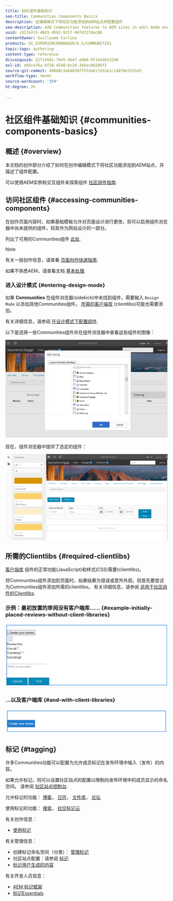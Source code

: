 ```yaml
---
title: 社区组件基础知识
seo-title: Communities Components Basics
description: 在编辑模式下将社区功能添加到AEM站点并配置组件
seo-description: Add Communities features to AEM sites in edit mode and configure components
uuid: c017a7c5-40d1-4592-9317-96fd727dac86
contentOwner: Guillaume Carlino
products: SG_EXPERIENCEMANAGER/6.5/COMMUNITIES
topic-tags: authoring
content-type: reference
discoiquuid: 21714581-7645-4b47-a9b0-9f1424013240
exl-id: eb5ce76a-bf28-4540-bc2d-3b5ecb8286f2
source-git-commit: 49688c1e64038ff5fde617e52e1c14878e3191e5
workflow-type: tm+mt
source-wordcount: '359'
ht-degree: 2%

---
```


# 社区组件基础知识 {#communities-components-basics}

## 概述 {#overview}

本文档的创作部分介绍了如何在创作编辑模式下将社区功能添加到AEM站点，并描述了组件配置。

可以使用AEM实例和交互组件来探索组件 [社区组件指南](components-guide.md).

## 访问社区组件 {#accessing-communities-components}

在创作页面内容时，如果基础模板允许对页面设计进行更改，则可以启用组件浏览器中尚未提供的组件，将其作为网站设计的一部分。

列出了可用的Communities组件 [此处](author-communities.md#available-communities-components).

>[!NOTE]
>
>有关一般创作信息，请查看 [页面创作快速指南](../../help/sites-authoring/qg-page-authoring.md).
>
>如果不熟悉AEM，请查看文档 [基本处理](../../help/sites-authoring/basic-handling.md).

### 进入设计模式 {#entering-design-mode}

如果 **Communities** 在组件浏览器(sidekick)中未找到组件，需要输入 `Design Mode` 以添加其他Communities组件。 [所需的客户端库](#required-clientlibs) (clientlibs)可能也需要添加。

有关详细信息，请参阅 [在设计模式下配置组件](../../help/sites-authoring/default-components-designmode.md).

以下是选择一些Communities组件并在组件浏览器中查看这些组件的图像：

![组件设计](assets/component-design.png)

现在，组件浏览器中提供了选定的组件：

![component-design1](assets/component-design1.png)

## 所需的Clientlibs {#required-clientlibs}

[客户端库](../../help/sites-developing/clientlibs.md) 组件的正常功能(JavaScript)和样式(CSS)需要(clientlibs)。

将Communities组件添加到页面时，如果结果为错误或意外外观，则首先要尝试为Communities组件添加所需的clientlibs。 有关详细信息，请参阅 [适用于社区组件的Clientlibs](clientlibs.md).

### 示例：最初放置的审阅没有客户端库…… {#example-initially-placed-reviews-without-client-libraries}

![clientlibs1](assets/clientlibs1.png)

### ...以及客户端库 {#and-with-client-libraries}

![clientlibs2](assets/clientlibs2.png)

## 标记 {#tagging}

许多Communities功能可以配置为允许成员标记在发布环境中输入（发布）的内容。

如果允许标记，则可以设置社区站点的配置以限制向发布环境中的成员显示的命名空间。 请参阅 [社区站点控制台](sites-console.md#tagging).

允许标记的功能： [博客](blog-feature.md)， [日历](calendar.md)， [文件库](file-library.md)， [论坛](forum.md)

使用标记的功能： [搜索](search.md)， [社交标记云](tagcloud.md)

有关创作信息：

* [使用标记](../../help/sites-authoring/tags.md)

有关管理信息：

* 创建标记命名空间（分类）： [管理标记](../../help/sites-administering/tags.md)
* 社区站点配置：请参阅 [标记](sites-console.md#tagging)
* [标记用户生成的内容](../../help/sites-authoring/tags.md)

有关开发人员信息：

* [AEM 标记框架](../../help/sites-developing/framework.md)
* [标记Essentials](tag.md)
